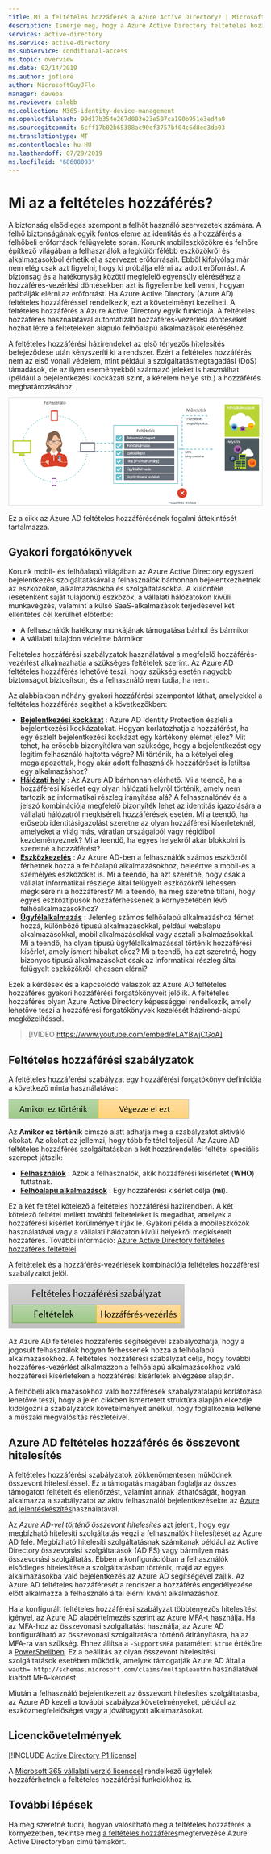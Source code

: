 ```yaml
---
title: Mi a feltételes hozzáférés a Azure Active Directory? | Microsoft Docs
description: Ismerje meg, hogy a Azure Active Directory feltételes hozzáférése hogyan valósítható meg olyan automatizált hozzáférési döntések megvalósításában, amelyek nem csupán az erőforrásokhoz való hozzáférésre, hanem az erőforrások elérésének módjára épülnek.
services: active-directory
ms.service: active-directory
ms.subservice: conditional-access
ms.topic: overview
ms.date: 02/14/2019
ms.author: joflore
author: MicrosoftGuyJFlo
manager: daveba
ms.reviewer: calebb
ms.collection: M365-identity-device-management
ms.openlocfilehash: 99d17b354e267d003e23e507ca190b951e3ed4a0
ms.sourcegitcommit: 6cff17b02b65388ac90ef3757bf04c6d8ed3db03
ms.translationtype: MT
ms.contentlocale: hu-HU
ms.lasthandoff: 07/29/2019
ms.locfileid: "68608093"
---
```

# <a name="what-is-conditional-access"></a>Mi az a feltételes hozzáférés?

A biztonság elsődleges szempont a felhőt használó szervezetek számára. A felhő biztonságának egyik fontos eleme az identitás és a hozzáférés a felhőbeli erőforrások felügyelete során. Korunk mobileszközökre és felhőre építkező világában a felhasználók a legkülönfélébb eszközökről és alkalmazásokból érhetik el a szervezet erőforrásait. Ebből kifolyólag már nem elég csak azt figyelni, hogy ki próbálja elérni az adott erőforrást. A biztonság és a hatékonyság közötti megfelelő egyensúly eléréséhez a hozzáférés-vezérlési döntésekben azt is figyelembe kell venni, hogyan próbálják elérni az erőforrást. Ha Azure Active Directory (Azure AD) feltételes hozzáféréssel rendelkezik, ezt a követelményt kezelheti. A feltételes hozzáférés a Azure Active Directory egyik funkciója. A feltételes hozzáférés használatával automatizált hozzáférés-vezérlési döntéseket hozhat létre a feltételeken alapuló felhőalapú alkalmazások eléréséhez.

A feltételes hozzáférési házirendeket az első tényezős hitelesítés befejeződése után kényszeríti ki a rendszer. Ezért a feltételes hozzáférés nem az első vonali védelem, mint például a szolgáltatásmegtagadási (DoS) támadások, de az ilyen eseményekből származó jeleket is használhat (például a bejelentkezési kockázati szint, a kérelem helye stb.) a hozzáférés meghatározásához.  

![Szabályozás](./media/overview/81.png)

Ez a cikk az Azure AD feltételes hozzáférésének fogalmi áttekintését tartalmazza.

## <a name="common-scenarios"></a>Gyakori forgatókönyvek

Korunk mobil- és felhőalapú világában az Azure Active Directory egyszeri bejelentkezés szolgáltatásával a felhasználók bárhonnan bejelentkezhetnek az eszközökre, alkalmazásokba és szolgáltatásokba. A különféle (esetenként saját tulajdonú) eszközök, a vállalati hálózatokon kívüli munkavégzés, valamint a külső SaaS-alkalmazások terjedésével két ellentétes cél kerülhet előtérbe:

- A felhasználók hatékony munkájának támogatása bárhol és bármikor
- A vállalati tulajdon védelme bármikor

Feltételes hozzáférési szabályzatok használatával a megfelelő hozzáférés-vezérlést alkalmazhatja a szükséges feltételek szerint. Az Azure AD feltételes hozzáférés lehetővé teszi, hogy szükség esetén nagyobb biztonságot biztosítson, és a felhasználó nem tudja, ha nem.

Az alábbiakban néhány gyakori hozzáférési szempontot láthat, amelyekkel a feltételes hozzáférés segíthet a következőkben:

- **[Bejelentkezési kockázat](conditions.md#sign-in-risk)** : Azure AD Identity Protection észleli a bejelentkezési kockázatokat. Hogyan korlátozhatja a hozzáférést, ha egy észlelt bejelentkezési kockázat egy kártékony elemet jelez? Mit tehet, ha erősebb bizonyítékra van szüksége, hogy a bejelentkezést egy legitim felhasználó hajtotta végre? Mi történik, ha a kételyei elég megalapozottak, hogy akár adott felhasználók hozzáférését is letiltsa egy alkalmazáshoz?  
- **[Hálózati hely](location-condition.md)** : Az Azure AD bárhonnan elérhető. Mi a teendő, ha a hozzáférési kísérlet egy olyan hálózati helyről történik, amely nem tartozik az informatikai részleg irányítása alá? A felhasználónév és a jelszó kombinációja megfelelő bizonyíték lehet az identitás igazolására a vállalati hálózatról megkísérelt hozzáférések esetén. Mi a teendő, ha erősebb identitásigazolást szeretne az olyan hozzáférési kísérleteknél, amelyeket a világ más, váratlan országaiból vagy régióiból kezdeményeznek? Mi a teendő, ha egyes helyekről akár blokkolni is szeretné a hozzáférést?  
- **[Eszközkezelés](conditions.md#device-platforms)** : Az Azure AD-ben a felhasználók számos eszközről férhetnek hozzá a felhőalapú alkalmazásokhoz, beleértve a mobil-és a személyes eszközöket is. Mi a teendő, ha azt szeretné, hogy csak a vállalat informatikai részlege által felügyelt eszközökről lehessen megkísérelni a hozzáférést? Mi a teendő, ha meg szeretné tiltani, hogy egyes eszköztípusok hozzáférhessenek a környezetében lévő felhőalkalmazásokhoz?
- **[Ügyfélalkalmazás](conditions.md#client-apps)** : Jelenleg számos felhőalapú alkalmazáshoz férhet hozzá, különböző típusú alkalmazásokkal, például webalapú alkalmazásokkal, mobil alkalmazásokkal vagy asztali alkalmazásokkal. Mi a teendő, ha olyan típusú ügyfélalkalmazással történik hozzáférési kísérlet, amely ismert hibákat okoz? Mi a teendő, ha azt szeretné, hogy bizonyos típusú alkalmazásokat csak az informatikai részleg által felügyelt eszközökről lehessen elérni?

Ezek a kérdések és a kapcsolódó válaszok az Azure AD feltételes hozzáférés gyakori hozzáférési forgatókönyveit jelölik.
A feltételes hozzáférés olyan Azure Active Directory képességgel rendelkezik, amely lehetővé teszi a hozzáférési forgatókönyvek kezelését házirend-alapú megközelítéssel.

> [!VIDEO https://www.youtube.com/embed/eLAYBwjCGoA]

## <a name="conditional-access-policies"></a>Feltételes hozzáférési szabályzatok

A feltételes hozzáférési szabályzat egy hozzáférési forgatókönyv definíciója a következő minta használatával:

![Szabályozás](./media/overview/10.png)


Az **Amikor ez történik** címszó alatt adhatja meg a szabályzatot aktiváló okokat. Az okokat az jellemzi, hogy több feltétel teljesül. Az Azure AD feltételes hozzáférés szolgáltatásban a két hozzárendelési feltétel speciális szerepet játszik:

- **[Felhasználók](conditions.md#users-and-groups)** : Azok a felhasználók, akik hozzáférési kísérletet (**WHO**) futtatnak.
- **[Felhőalapú alkalmazások](conditions.md#cloud-apps-and-actions)** : Egy hozzáférési kísérlet célja (**mi**).

Ez a két feltétel kötelező a feltételes hozzáférési házirendben. A két kötelező feltétel mellett további feltételeket is megadhat, amelyek a hozzáférési kísérlet körülményeit írják le. Gyakori példa a mobileszközök használatával vagy a vállalati hálózaton kívüli helyekről megkísérelt hozzáférés. További információ: [Azure Active Directory feltételes hozzáférés feltételei](conditions.md).

A feltételek és a hozzáférés-vezérlések kombinációja feltételes hozzáférési szabályzatot jelöl.

![Szabályozás](./media/overview/51.png)

Az Azure AD feltételes hozzáférés segítségével szabályozhatja, hogy a jogosult felhasználók hogyan férhessenek hozzá a felhőalapú alkalmazásokhoz. A feltételes hozzáférési szabályzat célja, hogy további hozzáférés-vezérlést alkalmazzon a felhőalapú alkalmazásokhoz való hozzáférési kísérleteken a hozzáférési kísérletek elvégzése alapján.

A felhőbeli alkalmazásokhoz való hozzáférések szabályzatalapú korlátozása lehetővé teszi, hogy a jelen cikkben ismertetett struktúra alapján elkezdje kidolgozni a szabályzatok követelményeit anélkül, hogy foglalkoznia kellene a műszaki megvalósítás részleteivel.

## <a name="azure-ad-conditional-access-and-federated-authentication"></a>Azure AD feltételes hozzáférés és összevont hitelesítés

A feltételes hozzáférési szabályzatok zökkenőmentesen [](../../security/fundamentals/choose-ad-authn.md#federated-authentication)működnek összevont hitelesítéssel. Ez a támogatás magában foglalja az összes támogatott feltételt és ellenőrzést, valamint annak láthatóságát, hogyan alkalmazza a szabályzatot az aktív felhasználói bejelentkezésekre az [Azure ad jelentéskészítés](../reports-monitoring/concept-sign-ins.md)használatával.

Az *Azure AD-vel történő összevont hitelesítés* azt jelenti, hogy egy megbízható hitelesíti szolgáltatás végzi a felhasználók hitelesítését az Azure AD felé. Megbízható hitelesíti szolgáltatásnak számítanak például az Active Directory összevonási szolgáltatások (AD FS) vagy bármilyen más összevonási szolgáltatás. Ebben a konfigurációban a felhasználók elsődleges hitelesítése a szolgáltatásban történik, majd az egyes alkalmazásokba való bejelentkezés az Azure AD segítségével zajlik. Az Azure AD feltételes hozzáférését a rendszer a hozzáférés engedélyezése előtt alkalmazza a felhasználó által elérni kívánt alkalmazáshoz. 

Ha a konfigurált feltételes hozzáférési szabályzat többtényezős hitelesítést igényel, az Azure AD alapértelmezés szerint az Azure MFA-t használja. Ha az MFA-hoz az összevonási szolgáltatást használja, az Azure AD konfigurálható az összevonási szolgáltatásra történő átirányításra, ha az MFA-ra van szükség. Ehhez állítsa a `-SupportsMFA` paramétert `$true` értékűre a [PowerShellben](https://docs.microsoft.com/powershell/module/msonline/set-msoldomainfederationsettings). Ez a beállítás az olyan összevont hitelesítési szolgáltatások esetében működik, amelyek támogatják Azure AD által a `wauth= http://schemas.microsoft.com/claims/multipleauthn` használatával kiadott MFA-kérdést.

Miután a felhasználó bejelentkezett az összevont hitelesítés szolgáltatásba, az Azure AD kezeli a további szabályzatkövetelményeket, például az eszközmegfelelőséget vagy a jóváhagyott alkalmazásokat.

## <a name="license-requirements"></a>Licenckövetelmények

[!INCLUDE [Active Directory P1 license](../../../includes/active-directory-p1-license.md)]

A [Microsoft 365 vállalati verzió licenccel](https://docs.microsoft.com/office365/servicedescriptions/microsoft-365-service-descriptions/microsoft-365-business-service-description) rendelkező ügyfelek hozzáférhetnek a feltételes hozzáférési funkciókhoz is. 

## <a name="next-steps"></a>További lépések

Ha meg szeretné tudni, hogyan valósítható meg a feltételes hozzáférés a környezetben, tekintse meg [a feltételes hozzáférés](plan-conditional-access.md)megtervezése Azure Active Directoryban című témakört.
